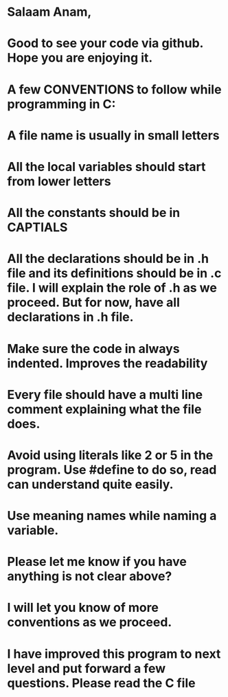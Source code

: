# Salaam Anam,
# Good to see your code via github. Hope you are enjoying it.
# A few CONVENTIONS to follow while programming in C:
# A file name is usually in small letters
# All the local variables should start from lower letters
# All the constants should be in CAPTIALS
# All the declarations should be in .h file and its definitions should be in .c file. I will explain the role of .h as we proceed. But for now, have all declarations in .h file.
# Make sure the code in always indented. Improves the readability
# Every file should have a multi line comment explaining what the file does.
# Avoid using literals like 2 or 5 in the program. Use #define to do so, read can understand quite easily.
# Use meaning names while naming a variable.
# Please let me know if you have anything is not clear above?

# I will let you know of more conventions as we proceed.
# I have improved this program to next level and put forward a few questions. Please read the C file
